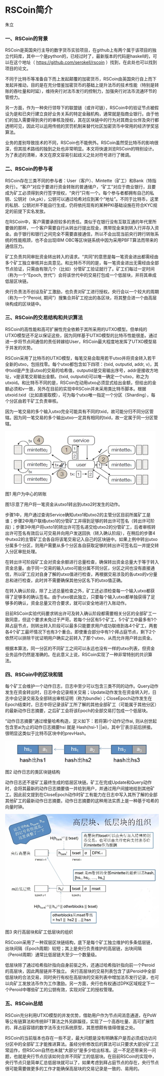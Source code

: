 # RSCoin简介
朱立

### 一、RSCoin的背景

RSCoin是英国央行主导的数字货币实验项目，在github上有两个属于该项目的独立代码库，其中一个是python的，已经过时了，最新版本的代码是haskell的，可以在这个地址（ https://github.com/serokell/rscoin ）找到，在此处也可以找到项目的论文。

不同于比特币等准备自下而上发起颠覆的加密货币，RSCoin由英国央行自上而下发起并推动，目的是在充分借鉴加密货币的基础上提升法币的技术性能（特别是转账的吞吐量和时延），维持央行对法币发行的控制力，加强央行对法币流通环节的管控力。

另一方面，作为一种央行领导下的联盟链（或许可链），RSCoin中的验证节点被假设为是和已央行建立良好业务关系的特定金融机构，通常就是指商业银行。由于他们的加入需要得到央行的审核及授权，其在区块链中的行为对其商业伙伴及央行都透明可见，因此可以运用传统的赏罚机制来替代社区加密货币中常用的经济学奖惩算法。

业务的差别导致技术的不同，RSCoin也不能例外。RSCoin虽然受比特币的影响很深，但其技术路线的独到之处也非常明显。本文将快速浏览RSCoin的特别设计。为了表述的清晰，本文在原文容易引起歧义之处对符号进行了微调。

### 二、RSCoin的参与者

RSCoin存在三类不同的参与者：User（客户）、Mintette（矿工）和Bank（特指央行）。“客户”对应于要进行资金转账的普通储户，“矿工”对应于商业银行，且要成为矿工必须得到央行签字授权，“央行”只有一个。每个参与者都拥有自己的私钥、公钥对（sk,pk），公钥可以通过哈希对应到某个“地址”。不同于比特币，这里的私钥、公钥对并不能自行生成，仍将依托现有的某种PKI基础设施在符合KYC规定的前提下实名发放。

在RSCoin中，客户需要承担较多的责任。类似于在银行没有互联互通的年代里所要做的那样，一个客户需要自行从转出行提出现金，携带现金来到转入行并存入资金。由于银行和银行之间完全不需要直接通信，所以不会出现当前央行跨行转账系统的性能瓶颈，也不会出现IBM OBC等区块链系统中因为采用PBFT算法而带来的通信压力。

矿工负责共同审批资金转出转入的请求。“共同”的意思是每一笔资金进出都需经由多个矿工独立审核并出具意见。和比特币不同的是，每一笔资金进出无需经由全部节点验证，只需由有限几个（比如）分管矿工验证就行了。矿工们每过一定时间（称为一个“Epoch, 世代”）会将该世代中的交易打包成一个低层块，并将其串成低层区块链。

央行负责法币创设及矿工激励，也负责对矿工进行授权。央行会以一个较大的周期（称为一个“Peroid, 期间”）搜集合并矿工挖出的各区块，将其整合进一个由高层块构成的区块链中。

### 三、RSCoin的交易结构和共识算法


RSCoin的高性能和高可扩展性完全依赖于其所采用的UTXO模型。但单纯的UTXO模型还不足以保证这些，因为同样基于UTXO模型的比特币性能很差。通过进一步将节点间通信的责任转嫁给User，RSCoin最大程度地发挥了UTXO模型易于并发的优势。

RSCoin采用了比特币的UTXO模型，每笔交易会取用若干utxo并将资金转入若干全新的utxo，包括找零。每个utxo都包含如下四项：{txid, outputid, addr, v)，其中txid是产生该utxo的交易的哈希值，outputid是交易输出序号，addr是接收方地址，v是该笔交易输出金额。{txid, outputid}可以唯一确定一个utxo，称之为utxoid。和比特币不同的是，RSCoin在动用utxo必须显式给出金额，但给出的金额必须和v一致，另外在目前的实现中RSCoin并未采用类比特币脚本。根据utxoid.txid（比如直接取模），可为每个utxo唯一指定一个分区（Sharding），每个分区由若干矿工负责审核。

因为一笔交易的多个输入utxo完全可能具有不同的txid，故可能分归不同分区管辖。因为同一笔交易的多个输出utxo一定具有相同的txid，故一定属于同一分区管辖。

![1.jpg](1.jpg)
图1 用户为中心的转账
 
图1示意了用户将一笔资金从utxo1转出到utxo2时发生的动作。

步骤1中，用户通过查询Service确知utxo1和utxo2的主管分区目前所属矿工是谁；步骤2中用户联络utxo1的分管矿工并得到足够的转出许可签名（转出许可阶段）；步骤3中用户将uxto1的转出许可签名递交给utxo2的分管矿工，后者审核转出许可签名有效后认可交易并向用户发送回执（转入确认阶段），在稍后的步骤4中utxo2的主管矿工会各自将该笔交易记入自己的区块链中。如果上例中转出utxo分属多个分区，则用户需要从多个分区各自获取足够的转出许可签名后一并提交转入分区审批处理。

在转出许可阶段矿工会对资金余额进行总量检查，确保转出资金总量大于等于转入资金总量。由于同一交易的输入utxo可能分属不同分区，分区之间也没有直接通信，所以矿工应对自身了解的utxo值进行检查，再根据交易涉及的各utxo的v分量总和进行检查，此时并不需要确保其他分区名下的utxo值正确。

在转入确认阶段，除了上述总量检查之外，矿工还必须检查每一个输入utxo都获得了足够多的确认签名。由于utxo彼此独立，只要每个输入utxo都单独获得了足够多的确认，资金总量又符合要求，就可以安全地进行入账动作。

目前RSCoin实验代码要求转出许可及转入确认阶段都需要相关分区的全部矿工一致同意，但这个要求未免过于严苛。若每个分区有5个矿工，5个矿工中最多有1个拜占庭节点，则转出转入阶段可以最多只能要求用户成功联络到各4个矿工，两套各4个矿工最坏情况下也有3个重合。即使重合部分中有1个拜占庭节点，剩下2个依然可以排除干扰证明用户确实之前转入了那个utxo，从而允许用户转出资金。

根据本算法，同一分区的不同矿工之间可以永远也没有一样的utxo列表，但资金业务运作仍然是准确的。在此意义上说，RSCoin实现了一种非常特别的共识算法。

### 四、RSCoin中的区块和链

每个矿工会维护一个动作日志，日志中至少可以包含三类不同的动作。Query动作发生在资金转出时，日志中会记录相关交易；Update动作发生在资金转入时，日志中会记录交易及全部转出审核证明（称为bundle）；CloseEpoch动作发生在Epoch结束时，日志中将记录该矿工所了解的其他全部矿工（可能属于其他分区）的最新动作日志摘要，之后矿工会将该Epoch的全部交易打包成一个低层块。

“动作日志摘要”通过增量哈希构造，定义如下：若将第i个动作记作ai, 则从创世起包含至ai为止的动作日志摘要hsi 就是 Hash(hsi-1 ||ai)，其中‘||’表示前后拼接。很明显这类似于比特币区块中的prevHash。

![2.jpg](2.jpg)
图2 动作日志的类区块链结构

动作日志还不是矿工最终生成的低层区块链。矿工在完成Update和Query动作时，会将其最新的动作日志摘要值一并给到用户，并通过用户间接地给到其他矿工。因此前文提到在CloseEpoch动作时矿工有能力在日志中写入其所了解的全部其他矿工的最新动作日志摘要。动作日志摘要的这种用法实质上是一种基于哈希的向量时钟。

![3.jpg](3.jpg)
图3 央行高层块和矿工低层块的组织

RSCcoin采用了一种双层区块链结构，底下是每个矿工独立维护的多条低层链，出块间隔（Epoch周期）较短；其上是央行负责维护的高层链，出块间隔（Peroid周期）通常比低层链大至少一个数量级。

低层块除了通过哈希指针指向自身前驱之外，还通过哈希指针指向前一个Peroid的高层块，因此两层链并不独立。
央行高层块的交易列表包含了该Peroid中全部低层块的合法交易，同时央行有权在高层块的交易列表中增加法币发行记录，也可以向矿工发放法币作为工作激励。另一方面，央行也有权通过DPK区域规定下一个Peroid中哪些矿工的公钥有效，实现对矿工的授权管理。

### 五、RSCoin总结

RSCoin充分利用UTXO模型的并发优势，借助用户作为节点间消息通道，在PoW等公有链算法和传统BFT算法之外另辟蹊径，实现了一个高吞吐量、高可扩展性的、拜占庭容错的数字法币支付系统原型，其思想颇有值得借鉴之处。

RSCoin的当前版本也存在一些不足，最大问题是没有明确客户是否必须成功访问分区中的全部矿工才能推进算法。虽经分析修改后的算法可以只要求大部分矿工正常运作，但RSCoin自然也未就“大部分”是多少给出标准。这一不足还带来另一问题，也就是央行节点应该如何合并不同矿工的低层块。在目前RSCoin的实现中，央行节点只是简单汇总低层块就可以了，如果考虑到拜占庭节点的存在，央行节点很可能需要做更多的工作才能确保高层块的交易记录是一致的、易用的。

